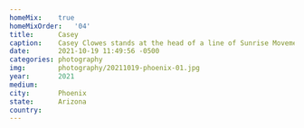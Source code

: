 ```yaml
---
homeMix:	true
homeMixOrder:	'04'
title:  	Casey
caption:	Casey Clowes stands at the head of a line of Sunrise Movement activists calling on Senator Kyrsten Sinema to back a Green New Deal
date:   	2021-10-19 11:49:56 -0500
categories: photography
img:		photography/20211019-phoenix-01.jpg
year:		2021
medium:
city:		Phoenix
state:		Arizona
country:
---
```

